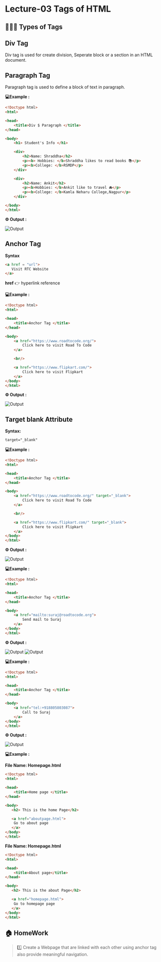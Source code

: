 # Lecture-03 Tags of HTML

## 💁🏻‍♀️ Types of Tags

## Div Tag

Div tag is used for create division, Seperate block or a section in an HTML document.


## Paragraph Tag 

Paragraph tag is used to define a block of text in paragraph. 

**💻Example :**
```html
<!Doctype html>
<html>

<head>
    <title>Div $ Paragraph </title>
</head>

<body>
    <h1> Student's Info </h1>

    <div>
        <h2>Name: Shraddha</h2>
        <p><b> Hobbies: </b>Shraddha likes to read books 📚</p>
        <p><b>College: </b>RSMDP</p>
    </div>

    <div>
        <h2>Name: Ankit</h2>
        <p><b>Hobbies: </b>Ankit like to travel 🚘</p>
        <p><b>College: </b>Kamla Neharu College,Nagpur</p>
    </div>

</body>
</html>
```
**⚙️ Output :**

![Output](output-1.png) 

## Anchor Tag

**Syntax**

 ```html
 <a href = "url">
    Visit RTC Website 
 </a>
 ```
 **href** 👉 hyperlink reference


**💻Example :**
```html
<!Doctype html>
<html>

<head>
    <title>Anchor Tag </title>
</head>

<body>
    <a href="https://www.roadtocode.org/">
        Click here to visit Road To Code
    </a>

    <br/>

    <a href="https://www.flipkart.com/"> 
        Click here to visit Flipkart
    </a>
</body>
</html>
```
**⚙️ Output :**

![Output](output-2.png)

## Target blank Attribute

**Syntax:**
```html
target="_blank"
```
**💻Example :**
```html
<!Doctype html>
<html>

<head>
    <title>Anchor Tag </title>
</head>

<body>
    <a href="https://www.roadtocode.org/" target="_blank">
        Click here to visit Road To Code
    </a>

    <br/>

    <a href="https://www.flipkart.com/" target="_blank"> 
        Click here to visit Flipkart
    </a>
</body>
</html>
```
**⚙️ Output :**

![Output](output-3.png)


**💻Example :**
```html
<!Doctype html>
<html>

<head>
    <title>Anchor Tag </title>
</head>

<body>
    <a href="mailto:suraj@roadtocode.org">
        Send mail to Suraj
    </a>
</body>
</html>
```
**⚙️ Output :**

![Output](output-4.png)
![Output](output-5.png)


**💻Example :**
```html
<!Doctype html>
<html>

<head>
    <title>Anchor Tag </title>
</head>

<body>
    <a href="tel:+918805803087">
        Call to Suraj
    </a>
</body>
</html>
```
**⚙️ Output :**

![Output](output-6.png)


**💻Example :**

**File Name: Homepage.html**
```html
<!Doctype html>
<html>

<head>
    <title>Home page </title>
</head>

<body>
   <h2> This is the home Page</h2>

   <a href="aboutpage.html"> 
    Go to about page
   </a>
</body>
</html>
```
**File Name: Homepage.html**
```html
<!Doctype html>
<html>

<head>
    <title>About page</title>
</head>

<body>
   <h2> This is the about Page</h2>

   <a href="homepage.html"> 
    Go to homepage page
   </a>
</body>
</html>
```

## 🏠 HomeWork

>1️⃣ Create a Webpage that are linked with each other using anchor tag also provide meaningful navigation.
